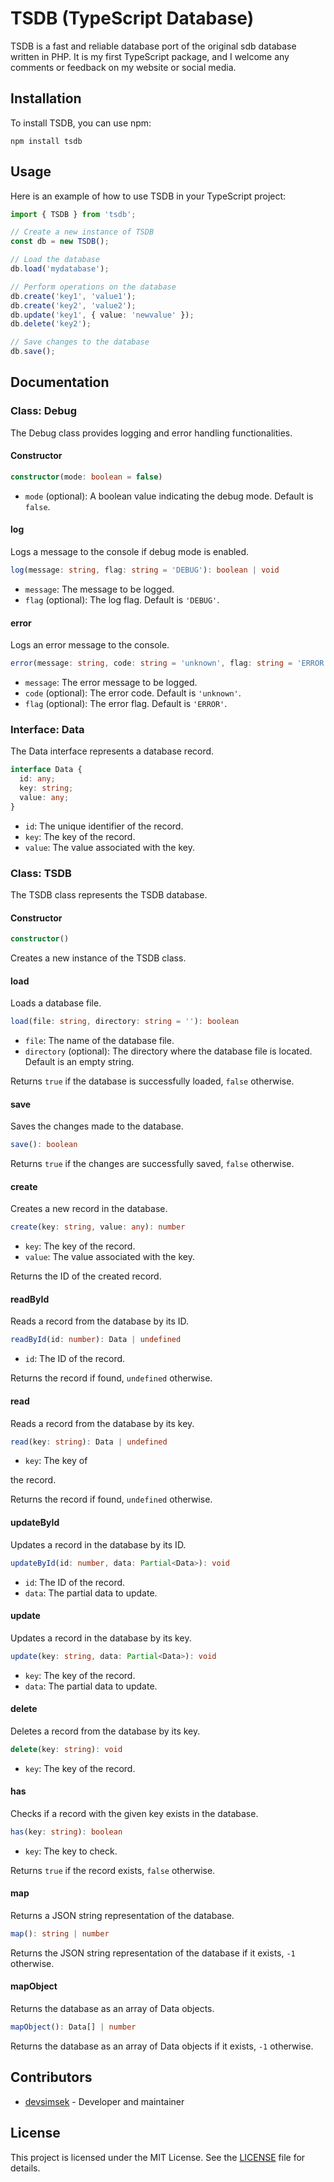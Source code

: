 # TSDB (TypeScript Database)

TSDB is a fast and reliable database port of the original sdb database written in PHP. It is my first TypeScript package, and I welcome any comments or feedback on my website or social media.

## Installation

To install TSDB, you can use npm:

```
npm install tsdb
```

## Usage

Here is an example of how to use TSDB in your TypeScript project:

```typescript
import { TSDB } from 'tsdb';

// Create a new instance of TSDB
const db = new TSDB();

// Load the database
db.load('mydatabase');

// Perform operations on the database
db.create('key1', 'value1');
db.create('key2', 'value2');
db.update('key1', { value: 'newvalue' });
db.delete('key2');

// Save changes to the database
db.save();
```

## Documentation

### Class: Debug

The Debug class provides logging and error handling functionalities.

#### Constructor

```typescript
constructor(mode: boolean = false)
```

- `mode` (optional): A boolean value indicating the debug mode. Default is `false`.

#### log

Logs a message to the console if debug mode is enabled.

```typescript
log(message: string, flag: string = 'DEBUG'): boolean | void
```

- `message`: The message to be logged.
- `flag` (optional): The log flag. Default is `'DEBUG'`.

#### error

Logs an error message to the console.

```typescript
error(message: string, code: string = 'unknown', flag: string = 'ERROR')
```

- `message`: The error message to be logged.
- `code` (optional): The error code. Default is `'unknown'`.
- `flag` (optional): The error flag. Default is `'ERROR'`.

### Interface: Data

The Data interface represents a database record.

```typescript
interface Data {
  id: any;
  key: string;
  value: any;
}
```

- `id`: The unique identifier of the record.
- `key`: The key of the record.
- `value`: The value associated with the key.

### Class: TSDB

The TSDB class represents the TSDB database.

#### Constructor

```typescript
constructor()
```

Creates a new instance of the TSDB class.

#### load

Loads a database file.

```typescript
load(file: string, directory: string = ''): boolean
```

- `file`: The name of the database file.
- `directory` (optional): The directory where the database file is located. Default is an empty string.

Returns `true` if the database is successfully loaded, `false` otherwise.

#### save

Saves the changes made to the database.

```typescript
save(): boolean
```

Returns `true` if the changes are successfully saved, `false` otherwise.

#### create

Creates a new record in the database.

```typescript
create(key: string, value: any): number
```

- `key`: The key of the record.
- `value`: The value associated with the key.

Returns the ID of the created record.

#### readById

Reads a record from the database by its ID.

```typescript
readById(id: number): Data | undefined
```

- `id`: The ID of the record.

Returns the record if found, `undefined` otherwise.

#### read

Reads a record from the database by its key.

```typescript
read(key: string): Data | undefined
```

- `key`: The key of

 the record.

Returns the record if found, `undefined` otherwise.

#### updateById

Updates a record in the database by its ID.

```typescript
updateById(id: number, data: Partial<Data>): void
```

- `id`: The ID of the record.
- `data`: The partial data to update.

#### update

Updates a record in the database by its key.

```typescript
update(key: string, data: Partial<Data>): void
```

- `key`: The key of the record.
- `data`: The partial data to update.

#### delete

Deletes a record from the database by its key.

```typescript
delete(key: string): void
```

- `key`: The key of the record.

#### has

Checks if a record with the given key exists in the database.

```typescript
has(key: string): boolean
```

- `key`: The key to check.

Returns `true` if the record exists, `false` otherwise.

#### map

Returns a JSON string representation of the database.

```typescript
map(): string | number
```

Returns the JSON string representation of the database if it exists, `-1` otherwise.

#### mapObject

Returns the database as an array of Data objects.

```typescript
mapObject(): Data[] | number
```

Returns the database as an array of Data objects if it exists, `-1` otherwise.

## Contributors

- [devsimsek](https://github.com/devsimsek) - Developer and maintainer

## License

This project is licensed under the MIT License. See the [LICENSE](LICENSE) file for details.
